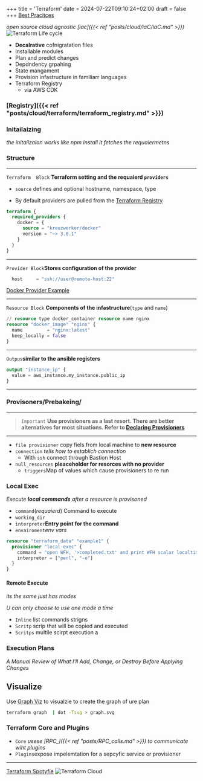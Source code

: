 +++
title = 'Terraform'
date = 2024-07-22T09:10:24+02:00
draft = false
+++
[Best Pracitces](https://www.terraform-best-practices.com/)

*open source cloud agnostic  [iac]({{< ref "posts/cloud/iaC/iaC.md" >}})*
![Terraform Life cycle](/Notes/terraform_life_cycle_visual.png)
    
- **Decalrative** cofnigratation files
- Installable  modules 
- Plan and predict changes 
- Depdndency grpahing 
- State mangament 
- Provision infastructure in familiarr languages 
- Terraform Registry 
    - via AWS CDK 



### [Registry]({{< ref "posts/cloud/terraform/terraform_registry.md" >}})



### Initailaizing 
*the initailzaion works like npm install it fetches the requaiermetns*


### Structure
---
`Terraform  Block` **Terraform setting and the requaierd `providers`**
- `source` defines and optional hostname, namespace, type

- By default  providers are pulled  from the [Terraform Registry](https://registry.terraform.io/)

```terraform
terraform {
  required_providers {
    docker = {
      source = "kreuzwerker/docker"
      version = "~> 3.0.1"
    }
  }
}
```


---
 `Provider Block`**Stores configuration of the provider**
```terraform
  host     = "ssh://user@remote-host:22"
```
[Docker Provider Example](https://registry.terraform.io/providers/kreuzwerker/docker/latest/docs)

--- 

`Resource Block` **Components of the infastructure**(`type` and `name`)
```terraform
// resource type docker_container resource name nginx
resource "docker_image" "nginx" {
  name         = "nginx:latest"
  keep_locally = false
}

```
---

`Outpus`**similar to the ansible registers**

```terraform
output "instance_ip" {
  value = aws_instance.my_instance.public_ip
}
```
---
### Provisoners/Prebakeing/
---

>`Important` **Use provisioners as a last resort. There are better alternatives for most situations. Refer to [Declaring Provisioners](https://developer.hashicorp.com/terraform/language/resources/provisioners/syntax)**

---

- `file provisioner` copy fiels from local machine to **new resource**
- `connection` *tells how to establich connection*
    - With `ssh` connect through Bastion Host
- `null_resources` **pleaceholder for resorces with no provider**
    - `triggers`Map  of values  which cause provisioners to re run 

### Local Exec 
*Execute **local commands** after a resource is provisoned* 
- `command`(*requaierd*) Command to execute 
- `working_dir`
- `interpreter`**Entry point for the command**
- `envairoment`*env vars*
```terraform
resource "terraform_data" "example1" {
  provisioner "local-exec" {
    command = "open WFH, '>completed.txt' and print WFH scalar localtime"
    interpreter = ["perl", "-e"]
  }
}
```
#### Remote Execute 
*its the same just has modes*

*U can only choose to use one mode a time*
- `Inline` list commands strigns
- `Scritp` scrip that will be copied and executed 
- `Scritps` multile scirpt execution
a

### Execution Plans 
*A Manual Review of What I'll Add, Change, or Destroy Before Applying Changes*

## Visualize 
Use [Graph Viz](https://graphviz.org/) to visualzie to create the graph of ure plan 
```bash
terraform graph  | dot -Tsvg > graph.svg
```

### Terraform Core and Plugins 
- `Core` *usese  [RPC_]({{< ref "posts/RPC_calls.md" >}}) to communicate wiht plugins*
- `Plugins`expose impelemtation for a sepcyfic service or provisioner

---
[Terraform Spotyfie](https://developer.hashicorp.com/terraform/tutorials/community-providers/spotify-playlist)
![Terraform Cloud](/Notes/terraform_cloud_visual.png)
